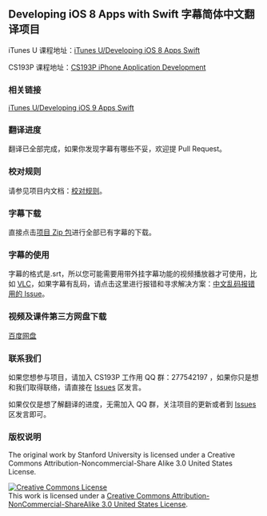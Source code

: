 Developing iOS 8 Apps with Swift 字幕简体中文翻译项目
---

iTunes U 课程地址：[iTunes U/Developing iOS 8 Apps Swift](https://itunes.apple.com/us/course/developing-ios-8-apps-swift/id961180099)

CS193P 课程地址：[CS193P iPhone Application Development](http://web.stanford.edu/class/cs193p/cgi-bin/drupal/)

### 相关链接

[iTunes U/Developing iOS 9 Apps Swift](https://itunes.apple.com/cn/course/developing-ios-9-apps-swift/id1104579961)

### 翻译进度

翻译已全部完成，如果你发现字幕有哪些不妥，欢迎提 Pull Request。

### 校对规则

请参见项目内文档：[校对规则](./proofread-rules.md)。

### 字幕下载

直接点击[项目 Zip 包](https://github.com/x140yu/Developing_iOS_8_Apps_With_Swift/archive/master.zip)进行全部已有字幕的下载。

### 字幕的使用

字幕的格式是.srt，所以您可能需要用带外挂字幕功能的视频播放器才可使用，比如 [VLC](http://www.videolan.org/vlc/index.html)，如果字幕有乱码，请点击这里进行报错和寻求解决方案：[中文乱码报错用的 Issue](https://github.com/x140yu/Developing_iOS_8_Apps_With_Swift/issues/131)。

### 视频及课件第三方网盘下载

[百度网盘](https://pan.baidu.com/s/1s_cxYhw0Kb1rUYy6kkh7mg)

### 联系我们

如果您想参与项目，请加入 CS193P 工作用 QQ 群：277542197 ，如果你只是想和我们取得联络，请直接在 [Issues](https://github.com/x140yu/Developing_iOS_8_Apps_With_Swift/issues) 区发言。

如果仅仅是想了解翻译的进度，无需加入 QQ 群，关注项目的更新或者到 [Issues](https://github.com/x140yu/Developing_iOS_8_Apps_With_Swift/issues) 区发言即可。

### 版权说明

The original work by Stanford University is licensed under a Creative Commons Attribution-Noncommercial-Share Alike 3.0 United States License.

<a rel="license" href="http://creativecommons.org/licenses/by-nc-sa/3.0/us/"><img alt="Creative Commons License" style="border-width:0" src="https://i.creativecommons.org/l/by-nc-sa/3.0/us/88x31.png" /></a><br />This work is licensed under a <a rel="license" href="http://creativecommons.org/licenses/by-nc-sa/3.0/us/">Creative Commons Attribution-NonCommercial-ShareAlike 3.0 United States License</a>.
